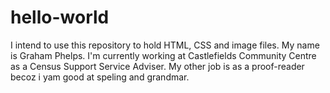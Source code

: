 # hello-world
I intend to use this repository to hold HTML, CSS and image files.
My name is Graham Phelps. I'm currently working at Castlefields Community Centre as a Census Support Service Adviser. My other job is as a proof-reader becoz i yam good at speling and grandmar.
